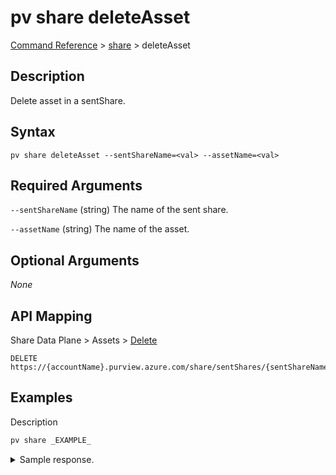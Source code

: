# pv share deleteAsset

[Command Reference](../../../README.md#command-reference) > [share](./main.md) >  deleteAsset

## Description

Delete asset in a sentShare.

## Syntax

```
pv share deleteAsset --sentShareName=<val> --assetName=<val>
```

## Required Arguments

`--sentShareName` (string)
The name of the sent share.

`--assetName` (string)
The name of the asset.

## Optional Arguments

*None*

## API Mapping

Share Data Plane > Assets > [Delete](https://docs.microsoft.com/en-us/rest/api/purview/sharedataplane/assets/delete)
```
DELETE https://{accountName}.purview.azure.com/share/sentShares/{sentShareName}/assets/{assetName}
```

## Examples

Description
```powershell
pv share _EXAMPLE_
```


<details><summary>Sample response.</summary>
<p>

```json
{
    "key": "value"
}
```
</p>
</details>
